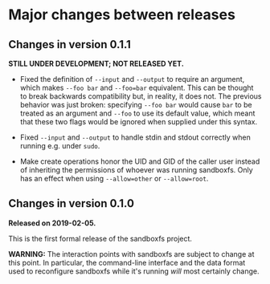 # Major changes between releases

## Changes in version 0.1.1

**STILL UNDER DEVELOPMENT; NOT RELEASED YET.**

* Fixed the definition of `--input` and `--output` to require an argument,
  which makes `--foo bar` and `--foo=bar` equivalent.  This can be thought to
  break backwards compatibility but, in reality, it does not.  The previous
  behavior was just broken: specifying `--foo bar` would cause `bar` to be
  treated as an argument and `--foo` to use its default value, which meant
  that these two flags would be ignored when supplied under this syntax.

* Fixed `--input` and `--output` to handle stdin and stdout correctly when
  running e.g. under `sudo`.

* Make create operations honor the UID and GID of the caller user instead of
  inheriting the permissions of whoever was running sandboxfs.  Only has an
  effect when using `--allow=other` or `--allow=root`.

## Changes in version 0.1.0

**Released on 2019-02-05.**

This is the first formal release of the sandboxfs project.

**WARNING:** The interaction points with sandboxfs are subject to change at this
point.  In particular, the command-line interface and the data format used to
reconfigure sandboxfs while it's running *will* most certainly change.
